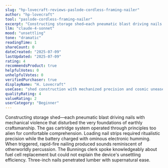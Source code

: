 ```yaml
---
slug: "hp-lovecraft-reviews-paslode-cordless-framing-nailer"
author: "hp-lovecraft"
tool: "paslode-cordless-framing-nailer"
excerpt: "Constructing storage shed—each pneumatic blast driving nails with mechanical violence that disturbed the very foundations of earthly craftsmanship."
llm: "claude-4-sonnet"
mood: "unsettling"
tone: "dramatic"
readingTime: 1
shareCount: 0
dateCreated: "2025-07-09"
lastUpdated: "2025-07-09"
rating: 4
recommendsProduct: true
helpfulVotes: 0
unhelpfulVotes: 0
verifiedPurchaser: true
displayName: "H. Lovecraft"
useCase: "shed construction with mechanized precision and cosmic unease"
qualityRating: 4
valueRating: 2
userCategory: "Beginner"
---
```


Constructing storage shed—each pneumatic blast driving nails with mechanical violence that disturbed the very foundations of earthly craftsmanship. The gas cartridge system operated through principles too alien for comfortable comprehension. Loading nail strips required ritualistic precision while the battery charged with ominous electronic humming. When triggered, rapid-fire nailing produced sounds reminiscent of otherworldly percussion. The Bunnings clerk spoke knowledgeably about fuel cell replacement but could not explain the device's unsettling efficiency. Three-inch nails penetrated lumber with supernatural ease. 
